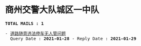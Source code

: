 # 商州交警大队城区一中队
<pre><b>TOTAL MAILS : 1</b></pre>
<pre>
- <a href="../../categories/mails/6866.md">道路随意违法停车无人管问题</a><br/>  Query Date : <b>2021-01-28</b> - Reply Date : <b>2021-01-29</b>
</pre>
